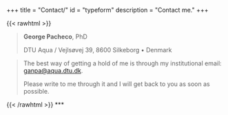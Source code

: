 +++
title = "Contact/"
id = "typeform"
description = "Contact me."
+++

{{< rawhtml >}}
<blockquote>
<b>George Pacheco</b>, PhD </p>
DTU Aqua / Vejlsøvej 39, 8600 Silkeborg • Denmark </p>
</blockquote>
</p>

<blockquote>
The best way of getting a hold of me is through my institutional email: <a href = "mailto: ganpa@aqua.dtu.dk" target="_blank">ganpa@aqua.dtu.dk</a>. </p>
Please write to me through it and I will get back to you as soon as possible.
</blockquote>
{{< /rawhtml >}}
***

